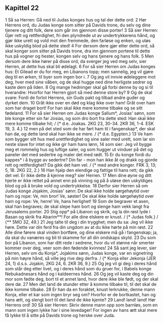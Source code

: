 ## Kapittel 22

1 Så sa Herren: Gå ned til Judas konges hus og tal der dette ord:
2 Hør Herrens ord, du Judas konge som sitter på Davids trone, du selv og dine tjenere og ditt folk, dere som går inn gjennom disse porter!
3 Så sier Herren: Gjør rett og rettferdighet, fri den plyndrede ut av undertrykkerens hånd, og gjør ikke urett og vold mot den fremmede, den farløse og enken, og utøs ikke uskyldig blod på dette sted!
4 For dersom dere gjør etter dette ord, så skal konger som sitter på Davids trone, dra inn gjennom portene til dette hus på vogner og hester, kongen selv og hans tjenere og hans folk.
5 Men dersom dere ikke hører på disse ord, da sverger jeg ved meg selv, sier Herren, at dette hus skal bli ødelagt.
6 For så sier Herren om Judas konges hus: Et Gilead er du for meg, en Libanons topp; men sannelig, jeg vil gjøre deg til en ørken, til byer som ingen bor i.
7 Og jeg vil innvie ødeleggere mot deg, hver med sine våben, og de skal hugge ned dine herligste sedrer og kaste dem på ilden.
8 Og mange hedninger skal gå forbi denne by og si til hverandre: Hvorfor har Herren gjort så med denne store by?
9 Og de skal svare: Fordi de forlot Herrens, sin Guds pakt og tilbad andre guder og dyrket dem.
10 Gråt ikke over en død og klag ikke over ham! Gråt over ham som har draget bort! For han skal ikke mere komme tilbake og se sitt fødeland.
11 For så sier Herren om Judas konge Sallum*, Josias' sønn, som ble konge etter sin far Josias, og som dro bort fra dette sted: Han skal ikke mere komme tilbake hit; / {* d.e. Joakas. 2KG 23, 30-34. 2KR 36, 1-4. ESK 19, 3. 4.}
12 men på det sted som de har ført ham til i fangenskap*, der skal han dø, og dette land skal han ikke se mere. / {* d.e. Egypten.}
13 Ve ham som bygger sitt hus med urettferdighet og sine saler med urett, som lar sin neste slave for intet og ikke gir ham hans lønn,
14 som sier: Jeg vil bygge meg et rommelig hus og luftige saler, og som hugger ut vinduer på det og paneler det med sedertre og maler det med rødt.
15 Er du konge fordi du kappes* i å bygge av sedertre? Din far - mon han ikke åt og drakk og gjorde rett og rettferdighet? Da gikk det ham vel. / {* med andre konger. FRK 3, 13; 5, 18. 2KG 22, 2.}
16 Han hjalp den elendige og fattige til hans rett; da gikk det vel. Er ikke dette å kjenne meg? sier Herren.
17 Men dine øyne og ditt hjerte er ikke rettet på annet enn på vinning og på å utøse den uskyldiges blod og på å bruke vold og undertrykkelse.
18 Derfor sier Herren så om Judas konge Jojakim, Josias' sønn: De skal ikke holde sørgehøytid over ham og rope: Ve, min bror! Ve, søster! De skal ikke holde sørgehøytid over ham og rope: Ve, herre! Ve, hans herlighet!
19 Som de begraver et asen, skal han begraves; de skal slepe ham bort og slenge ham vekk langt fra Jerusalems porter.
20 Stig opp* på Libanon og skrik, og la din røst lyde i Basan og skrik fra Abarim**! For alle dine elskere er knust. / {* Judas folk.} / {** 5MO 32, 49.}
21 Jeg talte til deg i din trygghet; men du sa: Jeg vil ikke høre. Dette var din ferd fra din ungdom av at du ikke hørte på min røst.
22 Alle dine førere skal vinden bortføre, og dine elskere må gå i fangenskap; ja, da skal du vanæres og bli til skamme for all din ondskaps skyld.
23 Du som bor på Libanon, som har ditt rede i sedrene, hvor du vil stønne når smerter kommer over deg, veer som den fødende kvinnes!
24 Så sant jeg lever, sier Herren, selv om du Konja*, Jojakims sønn, Judas konge, var en signetring på min høyre hånd, så ville jeg rive deg derfra. / {* Konja eller Jekonja (JER 24, 1) d.s.s. Jojakin, 2KG 24, 6. 2KR 36, 9.}
25 Og jeg vil gi deg i deres hånd som står deg etter livet, og i deres hånd som du gruer for, i Babels konge Nebukadnesars hånd og i kaldeernes hånd.
26 Og jeg vil kaste deg og din mor som fødte deg, bort til et annet land, hvor dere ikke ble født, og der skal dere dø.
27 Men det land de stunder etter å komme tilbake til, til det skal de ikke komme tilbake.
28 Er han da en foraktet, knust lerkrukke, denne mann Konja, eller et kar som ingen bryr seg om? Hvorfor er de bortkastet, han og hans ætt, og slengt bort til det land de ikke kjente?
29 Land! land! land! Hør Herrens ord!
30 Så sier Herren: Skriv denne mann opp som barnløs, som en mann som ingen lykke har i sine levedager! For ingen av hans ætt skal mere få lykke til å sitte på Davids trone og herske over Juda.
